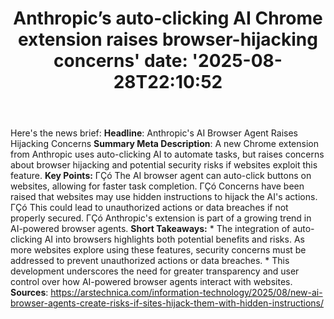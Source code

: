 ﻿---
title: "Anthropic’s auto-clicking AI Chrome extension raises browser-hijacking concerns'
date: '2025-08-28T22:10:52"
category: "Markets"
summary: ""
slug: "anthropics autoclicking ai chrome extension raises browserhi"
source_urls:
  - "https://arstechnica.com/information-technology/2025/08/new-ai-browser-agents-create-risks-if-sites-hijack-them-with-hidden-instructions/"
seo:
  title: "Anthropic’s auto-clicking AI Chrome extension raises browser-hijacking concerns | Hash n Hedge'
  description: '"
  keywords: ["news", "markets", "brief"]
---
Here's the news brief:  **Headline**: Anthropic's AI Browser Agent Raises Hijacking Concerns  **Summary Meta Description**: A new Chrome extension from Anthropic uses auto-clicking AI to automate tasks, but raises concerns about browser hijacking and potential security risks if websites exploit this feature.  **Key Points:**  ΓÇó The AI browser agent can auto-click buttons on websites, allowing for faster task completion. ΓÇó Concerns have been raised that websites may use hidden instructions to hijack the AI's actions. ΓÇó This could lead to unauthorized actions or data breaches if not properly secured. ΓÇó Anthropic's extension is part of a growing trend in AI-powered browser agents.  **Short Takeaways:**  * The integration of auto-clicking AI into browsers highlights both potential benefits and risks. As more websites explore using these features, security concerns must be addressed to prevent unauthorized actions or data breaches. * This development underscores the need for greater transparency and user control over how AI-powered browser agents interact with websites.  **Sources**:  https://arstechnica.com/information-technology/2025/08/new-ai-browser-agents-create-risks-if-sites-hijack-them-with-hidden-instructions/ 
